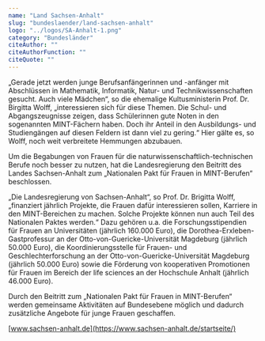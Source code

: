 ```yaml
---
name: "Land Sachsen-Anhalt"
slug: "bundeslaender/land-sachsen-anhalt"
logo: "../logos/SA-Anhalt-1.png"
category: "Bundesländer"
citeAuthor: ""
citeAuthorFunction: ""
citeQuote: ""
---
```


„Gerade jetzt werden junge Berufsanfängerinnen und -anfänger mit Abschlüssen in Mathematik, Informatik, Natur- und Technikwissenschaften gesucht. Auch viele Mädchen“, so die ehemalige Kultusministerin Prof. Dr. Birgitta Wolff, „interessieren sich für diese Themen. Die Schul- und Abgangszeugnisse zeigen, dass Schülerinnen gute Noten in den sogenannten MINT-Fächern haben. Doch ihr Anteil in den Ausbildungs- und Studiengängen auf diesen Feldern ist dann viel zu gering.“ Hier gälte es, so Wolff, noch weit verbreitete Hemmungen abzubauen.

Um die Begabungen von Frauen für die naturwissenschaftlich-technischen Berufe noch besser zu nutzen, hat die Landesregierung den Beitritt des Landes Sachsen-Anhalt zum „Nationalen Pakt für Frauen in MINT-Berufen“ beschlossen.

„Die Landesregierung von Sachsen-Anhalt“, so Prof. Dr. Brigitta Wolff, „finanziert jährlich Projekte, die Frauen dafür interessieren sollen, Karriere in den MINT-Bereichen zu machen. Solche Projekte können nun auch Teil des Nationalen Paktes werden.“ Dazu gehören u.a. die Forschungsstipendien für Frauen an Universitäten (jährlich 160.000 Euro), die Dorothea-Erxleben-Gastprofessur an der Otto-von-Guericke-Universität Magdeburg (jährlich 50.000 Euro), die Koordinierungsstelle für Frauen- und Geschlechterforschung an der Otto-von-Guericke-Universität Magdeburg (jährlich 50.000 Euro) sowie die Förderung von kooperativen Promotionen für Frauen im Bereich der life sciences an der Hochschule Anhalt (jährlich 46.000 Euro).

Durch den Beitritt zum „Nationalen Pakt für Frauen in MINT-Berufen“ werden gemeinsame Aktivitäten auf Bundesebene möglich und dadurch zusätzliche Angebote für junge Frauen geschaffen.

[www.sachsen-anhalt.de](https://www.sachsen-anhalt.de/startseite/)
